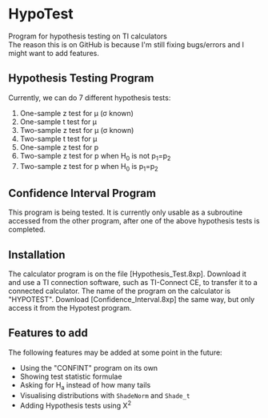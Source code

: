 # HypoTest
Program for hypothesis testing on TI calculators\
The reason this is on GitHub is because I'm still fixing bugs/errors and I might want to add features.
## Hypothesis Testing Program
Currently, we can do 7 different hypothesis tests:
1.  One-sample z test for μ (σ known)
2.  One-sample t test for μ
3.  Two-sample z test for μ (σ known)
4.  Two-sample t test for μ
5.  One-sample z test for p
6.  Two-sample z test for p when H<sub>0</sub> is not p<sub>1</sub>=p<sub>2</sub>
7.  Two-sample z test for p when H<sub>0</sub> is p<sub>1</sub>=p<sub>2</sub>
## Confidence Interval Program
This program is being tested. It is currently only usable as a subroutine accessed from the other program, after one of the above hypothesis tests is completed.
## Installation
The calculator program is on the file [Hypothesis_Test.8xp]. Download it and use a TI connection software, such as TI-Connect CE, to transfer it to a connected calculator. The name of the program on the calculator is "HYPOTEST". Download [Confidence_Interval.8xp] the same way, but only access it from the Hypotest program.
## Features to add
The following features may be added at some point in the future:
* Using the "CONFINT" program on its own
* Showing test statistic formulae
* Asking for H<sub>a</sub> instead of how many tails
* Visualising distributions with `ShadeNorm` and `Shade_t`
* Adding Hypothesis tests using Χ<sup>2</sup>
